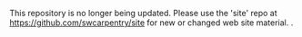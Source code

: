 This repository is no longer being updated.  Please use the 'site'
repo at https://github.com/swcarpentry/site for new or changed web
site material.
.
